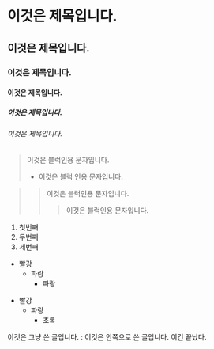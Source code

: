 # 이것은 제목입니다.
## 이것은 제목입니다.
### 이것은 제목입니다.
#### 이것은 제목입니다.
##### 이것은 제목입니다.
###### 이것은 제목입니다.

> 이것은 블럭인용 문자입니다.
> - 이것은 블럭 인용 문자입니다.
  
>  > 이것은 블럭인용 문자입니다.
>  >  > 이것은 블럭인용 문자입니다.

1. 첫번째
2. 두번째
3. 세번째

* 빨강
    * 파랑
        * 파랑


+ 빨강
    + 파랑
      + 초록


이것은 그냥 쓴 글입니다. :
    이것은 안쪽으로 쓴 글입니다.
이건 끝났다.
